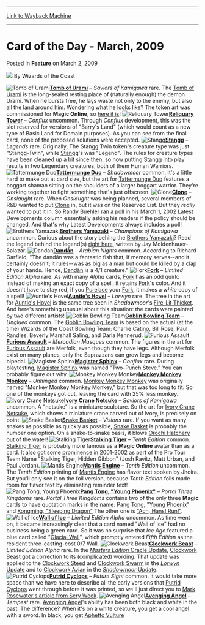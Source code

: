 
---
[Link to Wayback Machine](https://web.archive.org/web/20220706172141/https://magic.wizards.com/en/articles/archive/feature/card-day-march-2009-2009-03-02)

[_metadata_:wayback_url]:- "https://magic.wizards.com/en/articles/archive/feature/card-day-march-2009-2009-03-02"
[_metadata_:wayback_raw_url]:- "https://web.archive.org/web/20220706172141id_/https://magic.wizards.com/en/articles/archive/feature/card-day-march-2009-2009-03-02"
[_metadata_:wayback_capture_timestamp]:- "2022-07-06 17:21:41+00:00"
[_metadata_:publish_date]:- "2009-03-02"
[_metadata_:description]:- "Tomb of Urami – Saviors of Kamigawa rare. The Tomb of Urami is the long-sealed resting place of (naturally enough) the demon Urami. When he bursts free, he lays waste not only to the enemy, but also all the land around him. Wondering what he looks like? The token art was commissioned for Magic Online, so here it is! Reliquary Tower – Conflux uncommon. Through Conflux"
[_metadata_:generator]:- "Drupal 7 (http://drupal.org)"
---


Card of the Day - March, 2009
=============================



 Posted in **Feature**
 on March 2, 2009 






![](https://media.magic.wizards.com/styles/auth_small/public/images/person/wizards_author.jpg)
By Wizards of the Coast











![Tomb of Urami](http://gatherer.wizards.com/Handlers/Image.ashx?type=card&name=Tomb+of+Urami)**[Tomb of Urami](https://gatherer.wizards.com/Pages/Card/Details.aspx?name=Tomb+of+Urami)** – *Saviors of Kamigawa* rare. The [Tomb of Urami](https://gatherer.wizards.com/Pages/Card/Details.aspx?name=Tomb+of+Urami) is the long-sealed resting place of (naturally enough) the demon Urami. When he bursts free, he lays waste not only to the enemy, but also all the land around him. Wondering what he looks like? The token art was commissioned for **Magic Online**, so [here it is](http://archive.wizards.com/Magic/Magazine/Article.aspx?x=global/images/mtgcom_arcana_841_pic2_en.jpg)!
 ![Reliquary Tower](http://gatherer.wizards.com/Handlers/Image.ashx?type=card&name=Reliquary+Tower)**[Reliquary Tower](https://gatherer.wizards.com/Pages/Card/Details.aspx?name=Reliquary+Tower)** – *Conflux* uncommon. Through *Conflux* development, this was the slot reserved for versions of "Barry's Land" (which would count as a new type of Basic Land for Domain purposes). As you can see from the final card, none of the proposed solutions were accepted.
 ![Stangg](http://gatherer.wizards.com/Handlers/Image.ashx?type=card&name=Stangg)**[Stangg](https://gatherer.wizards.com/Pages/Card/Details.aspx?name=Stangg)** – *Legends* rare. Originally, The Stangg Twin token's creature type was just "Stangg-Twin", while [Stangg](https://gatherer.wizards.com/Pages/Card/Details.aspx?name=Stangg)'s was "Legend". The rules for creature types have been cleaned up a bit since then, so now putting [Stangg](https://gatherer.wizards.com/Pages/Card/Details.aspx?name=Stangg) into play results in two Legendary creatures, both of them Human Warriors.
 ![Tattermunge Duo](http://gatherer.wizards.com/Handlers/Image.ashx?type=card&name=Tattermunge+Duo)**[Tattermunge Duo](https://gatherer.wizards.com/Pages/Card/Details.aspx?name=Tattermunge+Duo)** – *Shadowmoor* common. It's a little hard to make out at card size, but the art for [Tattermunge Duo](https://gatherer.wizards.com/Pages/Card/Details.aspx?name=Tattermunge+Duo) features a boggart shaman sitting on the shoulders of a larger boggart warrior. They're working together to fight something that's just offscreen.
 ![Clone](http://gatherer.wizards.com/Handlers/Image.ashx?type=card&name=Clone)**[Clone](https://gatherer.wizards.com/Pages/Card/Details.aspx?name=Clone)** – *Onslaught* rare. When *Onslaught* was being planned, several members of R&D wanted to put [Clone](https://gatherer.wizards.com/Pages/Card/Details.aspx?name=Clone) in, but it was on the Reserved List. But they *really* wanted to put it in. So Randy Buehler [ran a poll](/en/articles/archive/latest-developments/reexamining-reprints-2002-03-01-0) in his March 1, 2002 Latest Developments column essentially asking his readers if the policy should be changed. And that's why Latest Developments always includes a poll!
 ![Brothers Yamazaki](http://gatherer.wizards.com/Handlers/Image.ashx?type=card&name=Brothers+Yamazaki)**[Brothers Yamazaki](https://gatherer.wizards.com/Pages/Card/Details.aspx?name=Brothers+Yamazaki)** – *Champions of Kamigawa* uncommon. Curious about the story behing the [Brothers Yamazaki](https://gatherer.wizards.com/Pages/Card/Details.aspx?name=Brothers+Yamazaki)? Read the legend behind the legend(s) [right here](http://www.wizards.com/Magic/TCG/Article.aspx?x=magic/chk/yamazaki), written by Jay Moldenhauer-Salazar.
 ![Dandan](http://gatherer.wizards.com/Handlers/Image.ashx?type=card&name=Dandan)**[Dandân](https://gatherer.wizards.com/Pages/Card/Details.aspx?name=Dand%C3%A2n)** – *Arabian Nights* common. According to Richard Garfield, "The dandân was a fantastic fish that, if memory serves--and it certainly doesn't; it rules--was as big as a man but could be killed by a clap of your hands. Hence, [Dandân](https://gatherer.wizards.com/Pages/Card/Details.aspx?name=Dand%C3%A2n) is a 4/1 creature."
 ![Fork](http://gatherer.wizards.com/Handlers/Image.ashx?type=card&name=Fork)**[Fork](https://gatherer.wizards.com/Pages/Card/Details.aspx?name=Fork)** – *Limited Edition Alpha* rare. As with many *Alpha* cards, [Fork](https://gatherer.wizards.com/Pages/Card/Details.aspx?name=Fork) has an odd quirk: instead of making an exact copy of a spell, it retains [Fork](https://gatherer.wizards.com/Pages/Card/Details.aspx?name=Fork)'s color. And it doesn't have to stay red; if you [Purelace](https://gatherer.wizards.com/Pages/Card/Details.aspx?name=Purelace) your [Fork](https://gatherer.wizards.com/Pages/Card/Details.aspx?name=Fork), it makes a *white* copy of a spell!
 ![Auntie's Hovel](http://gatherer.wizards.com/Handlers/Image.ashx?type=card&name=Auntie%27s+Hovel)**[Auntie's Hovel](https://gatherer.wizards.com/Pages/Card/Details.aspx?name=Auntie%27s+Hovel)** – *Lorwyn* rare. The tree in the art for [Auntie's Hovel](https://gatherer.wizards.com/Pages/Card/Details.aspx?name=Auntie%27s+Hovel) is the same tree seen in *Shadowmoor*'s [Fire-Lit Thicket](https://gatherer.wizards.com/Pages/Card/Details.aspx?name=Fire-Lit+Thicket). And here's something unusual about this situation: the cards were painted by two different artists!
 ![Goblin Bowling Team](http://gatherer.wizards.com/Handlers/Image.ashx?type=card&name=Goblin+Bowling+Team)**[Goblin Bowling Team](https://gatherer.wizards.com/Pages/Card/Details.aspx?name=Goblin+Bowling+Team)** – *Unglued* common. The [Goblin Bowling Team](https://gatherer.wizards.com/Pages/Card/Details.aspx?name=Goblin+Bowling+Team) is based on the actual (at the time) Wizards of the Coast Bowling Team: Charlie Catino, Bill Rose, Paul Randles, Beverly Marshall Saling, and Darla Kennerud.
 ![Furious Assault](http://gatherer.wizards.com/Handlers/Image.ashx?type=card&name=Furious+Assault)**[Furious Assault](https://gatherer.wizards.com/Pages/Card/Details.aspx?name=Furious+Assault)** – *Mercadian Masques* common. The figures in the art for [Furious Assault](https://gatherer.wizards.com/Pages/Card/Details.aspx?name=Furious+Assault) are Merfolk, even though they have legs. Although Merfolk exist on many planes, only the Saprazzans can grow legs and become bipedal.
 ![Magister Sphinx](http://gatherer.wizards.com/Handlers/Image.ashx?type=card&name=Magister+Sphinx)**[Magister Sphinx](https://gatherer.wizards.com/Pages/Card/Details.aspx?name=Magister+Sphinx)** – *Conflux* rare. During playtesting, [Magister Sphinx](https://gatherer.wizards.com/Pages/Card/Details.aspx?name=Magister+Sphinx) was named "Two-Punch Steve." You can probably figure out why.
 ![Monkey Monkey Monkey](http://gatherer.wizards.com/Handlers/Image.ashx?type=card&name=Monkey+Monkey+Monkey)**[Monkey Monkey Monkey](https://gatherer.wizards.com/Pages/Card/Details.aspx?name=Monkey+Monkey+Monkey)** – *Unhinged* common. [Monkey Monkey Monkey](https://gatherer.wizards.com/Pages/Card/Details.aspx?name=Monkey+Monkey+Monkey) was originally named "Monkey Monkey Monkey Monkey," but that was too long to fit. So one of the monkeys got cut, leaving the card with 25% less monkey.
 ![Ivory Crane Netsuke](http://gatherer.wizards.com/Handlers/Image.ashx?type=card&name=Ivory+Crane+Netsuke)**[Ivory Crane Netsuke](https://gatherer.wizards.com/Pages/Card/Details.aspx?name=Ivory+Crane+Netsuke)** – *Saviors of Kamigawa* uncommon. A "netsuke" is a miniature sculpture. So the art for [Ivory Crane Netsuke](https://gatherer.wizards.com/Pages/Card/Details.aspx?name=Ivory+Crane+Netsuke), which shows a miniature crane carved out of ivory, is precisely on point.
 ![Snake Basket](http://gatherer.wizards.com/Handlers/Image.ashx?type=card&name=Snake+Basket)**[Snake Basket](https://gatherer.wizards.com/Pages/Card/Details.aspx?name=Snake+Basket)** – *Visions* rare. If you want as many snakes as possible as quickly as possible, [Snake Basket](https://gatherer.wizards.com/Pages/Card/Details.aspx?name=Snake+Basket) is probably the number one option. On a snake-to-snake basis, it blows [Orochi Hatchery](https://gatherer.wizards.com/Pages/Card/Details.aspx?name=Orochi+Hatchery) out of the water!
 ![Stalking Tiger](http://gatherer.wizards.com/Handlers/Image.ashx?type=card&name=Stalking+Tiger)**[Stalking Tiger](https://gatherer.wizards.com/Pages/Card/Details.aspx?name=Stalking+Tiger)** – *Tenth Edition* common. [Stalking Tiger](https://gatherer.wizards.com/Pages/Card/Details.aspx?name=Stalking+Tiger) is probably more famous as a **Magic Online** avatar than as a card. It also got some prominence in 2001-2002 as part of the Pro Tour Team Name "Stalking Tiger, Hidden Gibbon" (Josh Ravitz, Matt Urban, and Paul Jordan).
 ![Mantis Engine](http://gatherer.wizards.com/Handlers/Image.ashx?type=card&name=Mantis+Engine)**[Mantis Engine](https://gatherer.wizards.com/Pages/Card/Details.aspx?name=Mantis+Engine)** – *Tenth Edition* uncommon. The *Tenth Edition* printing of [Mantis Engine](https://gatherer.wizards.com/Pages/Card/Details.aspx?name=Mantis+Engine) has flavor text spoken by Jhoira. But you'll only see it on the foil version, because *Tenth Edition* foils made room for flavor text by eliminating reminder text!
 ![Pang Tong, Young Phoenix](http://gatherer.wizards.com/Handlers/Image.ashx?type=card&name=Pang+Tong%2C+Young+Phoenix)**[Pang Tong, "Young Phoenix"](https://gatherer.wizards.com/Pages/Card/Details.aspx?name=Pang+Tong%2C+%22Young+Phoenix%22)** – *Portal Three Kingdoms* rare. *Portal Three Kingdoms* contains two of the only three **Magic** cards to have quotation marks in the name: [Pang Tong, "Young Phoenix"](https://gatherer.wizards.com/Pages/Card/Details.aspx?name=Pang+Tong%2C+%22Young+Phoenix%22) and [Kongming, "Sleeping Dragon"](https://gatherer.wizards.com/Pages/Card/Details.aspx?name=Kongming%2C+%22Sleeping+Dragon%22) The other one is ["Ach, Hans! Run!"](https://gatherer.wizards.com/Pages/Card/Details.aspx?name=%22Ach%2C+Hans%21+Run%21%22).
 ![Wall of Ice](http://gatherer.wizards.com/Handlers/Image.ashx?type=card&name=Wall+of+Ice)**[Wall of Ice](https://gatherer.wizards.com/Pages/Card/Details.aspx?name=Wall+of+Ice)** – *Limited Edition Alpha* uncommon. As time went on, it became increasingly clear that a card named "Wall of Ice" had no business being a green card. So it was no surprise that *Ice Age* featured a blue card called "[Glacial Wall](https://gatherer.wizards.com/Pages/Card/Details.aspx?name=Glacial+Wall)", which promptly entered *Fifth Edition* as the resident three-casting-cost 0/7 Wall.
 ![Clockwork Beast](http://gatherer.wizards.com/Handlers/Image.ashx?type=card&name=Clockwork+Beast)**[Clockwork Beast](https://gatherer.wizards.com/Pages/Card/Details.aspx?name=Clockwork+Beast)** – *Limited Edition Alpha* rare. In the [*Masters Edition* Oracle Update](/en/articles/archive/masters-edition-update-bulletin-2007-08-29), [Clockwork Beast](https://gatherer.wizards.com/Pages/Card/Details.aspx?name=Clockwork+Beast) got a correction to its (complicated) wording. That update was applied to the [Clockwork Steed](https://gatherer.wizards.com/Pages/Card/Details.aspx?name=Clockwork+Steed) and [Clockwork Swarm](http://gatherer.wizards.com/Pages/Card/Details.aspx?&name=Clockwork%2BSwarm) in the [*Lorwyn* Update](/en/articles/archive/lorwyn-oracle-changes-2007-09-26) and to [Clockwork Avian](https://gatherer.wizards.com/Pages/Card/Details.aspx?name=Clockwork+Avian) in the [*Shadowmoor* Update](/en/articles/archive/shadowmoor-update-bulletin-2008-04-16).
 ![Putrid Cyclops](http://gatherer.wizards.com/Handlers/Image.ashx?type=card&name=Putrid+Cyclops)**[Putrid Cyclops](https://gatherer.wizards.com/Pages/Card/Details.aspx?name=Putrid+Cyclops)** – *Future Sight* common. It would take more space than we have here to describe all the early versions that [Putrid Cyclops](https://gatherer.wizards.com/Pages/Card/Details.aspx?name=Putrid+Cyclops) went through before it was printed, so we'll just direct you to [Mark Rosewater's article from Scry Week](/en/articles/archive/making-magic/scrying-game-2007-05-14).
 ![Avenging Angel](http://gatherer.wizards.com/Handlers/Image.ashx?type=card&name=Avenging+Angel)**[Avenging Angel](https://gatherer.wizards.com/Pages/Card/Details.aspx?name=Avenging+Angel)** – *Tempest* rare. [Avenging Angel](https://gatherer.wizards.com/Pages/Card/Details.aspx?name=Avenging+Angel)'s ability has been both black and white in the past. The difference? When it's on a white creature, you get a cool angel with a sword. In black, you get [Aphetto Vulture](http://gatherer.wizards.com/Pages/Card/Details.aspx?&name=Aphetto%2BVulture)






